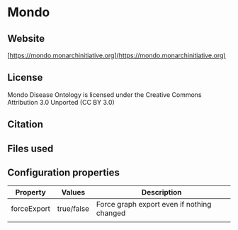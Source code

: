 # Mondo



## Website

[https://mondo.monarchinitiative.org](https://mondo.monarchinitiative.org)

## License

Mondo Disease Ontology is licensed under the Creative Commons Attribution 3.0 Unported (CC BY 3.0)

## Citation



## Files used



## Configuration properties

| Property       | Values     | Description |
| -------------- | ---------- | ----------- |
| forceExport    | true/false | Force graph export even if nothing changed |
|                |            |             |
